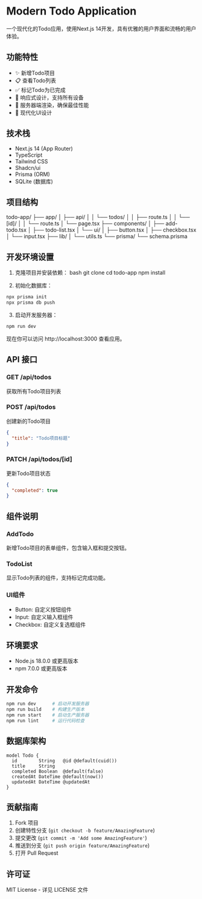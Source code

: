 # Modern Todo Application

一个现代化的Todo应用，使用Next.js 14开发，具有优雅的用户界面和流畅的用户体验。

## 功能特性

- ✨ 新增Todo项目
- 📋 查看Todo列表
- ✅ 标记Todo为已完成
- 🎯 响应式设计，支持所有设备
- 🚀 服务器端渲染，确保最佳性能
- 🎨 现代化UI设计

## 技术栈

- Next.js 14 (App Router)
- TypeScript
- Tailwind CSS
- Shadcn/ui
- Prisma (ORM)
- SQLite (数据库)

## 项目结构
todo-app/
├── app/
│ ├── api/
│ │ └── todos/
│ │ ├── route.ts
│ │ └── [id]/
│ │ └── route.ts
│ └── page.tsx
├── components/
│ ├── add-todo.tsx
│ ├── todo-list.tsx
│ └── ui/
│ ├── button.tsx
│ ├── checkbox.tsx
│ └── input.tsx
├── lib/
│ └── utils.ts
└── prisma/
└── schema.prisma

## 开发环境设置

1. 克隆项目并安装依赖：
bash
git clone <repository-url>
cd todo-app
npm install

2. 初始化数据库：
```bash
npx prisma init
npx prisma db push
```

3. 启动开发服务器：
```bash
npm run dev
```

现在你可以访问 http://localhost:3000 查看应用。

## API 接口

### GET /api/todos
获取所有Todo项目列表

### POST /api/todos
创建新的Todo项目
```json
{
  "title": "Todo项目标题"
}
```

### PATCH /api/todos/[id]
更新Todo项目状态
```json
{
  "completed": true
}
```

## 组件说明

### AddTodo
新增Todo项目的表单组件，包含输入框和提交按钮。

### TodoList
显示Todo列表的组件，支持标记完成功能。

### UI组件
- Button: 自定义按钮组件
- Input: 自定义输入框组件
- Checkbox: 自定义复选框组件

## 环境要求

- Node.js 18.0.0 或更高版本
- npm 7.0.0 或更高版本

## 开发命令

```bash
npm run dev      # 启动开发服务器
npm run build    # 构建生产版本
npm run start    # 启动生产服务器
npm run lint     # 运行代码检查
```

## 数据库架构

```prisma
model Todo {
  id        String   @id @default(cuid())
  title     String
  completed Boolean  @default(false)
  createdAt DateTime @default(now())
  updatedAt DateTime @updatedAt
}
```

## 贡献指南

1. Fork 项目
2. 创建特性分支 (`git checkout -b feature/AmazingFeature`)
3. 提交更改 (`git commit -m 'Add some AmazingFeature'`)
4. 推送到分支 (`git push origin feature/AmazingFeature`)
5. 打开 Pull Request

## 许可证

MIT License - 详见 LICENSE 文件